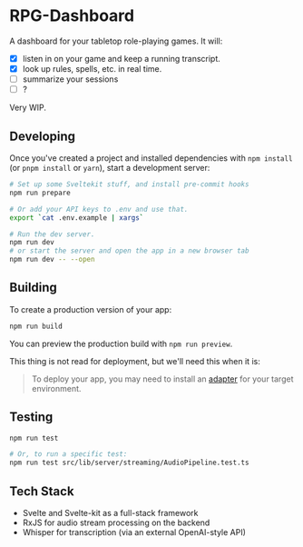 # RPG-Dashboard

A dashboard for your tabletop role-playing games. It will:

- [x] listen in on your game and keep a running transcript.
- [x] look up rules, spells, etc. in real time.
- [ ] summarize your sessions
- [ ] ?

Very WIP.

## Developing

Once you've created a project and installed dependencies with `npm install` (or `pnpm install` or `yarn`), start a development server:

```sh
# Set up some Sveltekit stuff, and install pre-commit hooks
npm run prepare

# Or add your API keys to .env and use that.
export `cat .env.example | xargs`

# Run the dev server.
npm run dev
# or start the server and open the app in a new browser tab
npm run dev -- --open
```

## Building

To create a production version of your app:

```sh
npm run build
```

You can preview the production build with `npm run preview`.

This thing is not read for deployment, but we'll need this when it is:

> To deploy your app, you may need to install an [adapter](https://svelte.dev/docs/kit/adapters) for your target environment.

## Testing

```sh
npm run test

# Or, to run a specific test:
npm run test src/lib/server/streaming/AudioPipeline.test.ts
```

## Tech Stack

- Svelte and Svelte-kit as a full-stack framework
- RxJS for audio stream processing on the backend
- Whisper for transcription (via an external OpenAI-style API)
